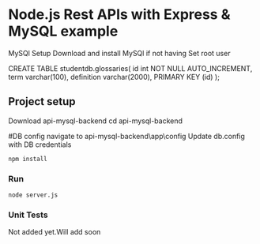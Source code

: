 # Node.js Rest APIs with Express & MySQL example

MySQl Setup 
Download and  install MySQl if not having 
Set root user


CREATE TABLE studentdb.glossaries(
    id int  NOT NULL AUTO_INCREMENT, 
    term varchar(100), 
    definition varchar(2000),
     PRIMARY KEY (id)
);



## Project setup
Download  api-mysql-backend
cd api-mysql-backend

#DB config
navigate to api-mysql-backend\app\config
Update db.config with DB credentials



```
npm install
```

### Run
```
node server.js
```


### Unit Tests
Not added yet.Will add soon

